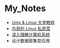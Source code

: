# My_Notes

- [Unix & Linux 大学教程](https://zh.z-library.sk/book/115140900/6e3b48/unixlinux%E5%A4%A7%E5%AD%A6%E6%95%99%E7%A8%8B.html)
- [鸟哥的 Linux 私房菜](https://chrisniael.gitbooks.io/gitbook-documentation/content/index.html)
- [深入理解计算机系统](https://hansimov.gitbook.io/csapp)
- 设计数据密集型应用
